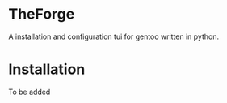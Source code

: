 # TheForge

A installation and configuration tui for gentoo written in python.

# Installation

To be added

#
